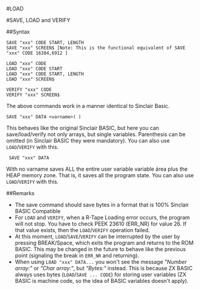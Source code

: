 #LOAD

#SAVE, LOAD and VERIFY

##Syntax
```
SAVE "xxx" CODE START, LENGTH
SAVE "xxx" SCREEN$ [Note: This is the functional equivalent of SAVE "xxx" CODE 16384,6912 ]

LOAD "xxx" CODE
LOAD "xxx" CODE START
LOAD "xxx" CODE START, LENGTH
LOAD "xxx" SCREEN$

VERIFY "xxx" CODE
VERIFY "xxx" SCREEN$
```
The above commands work in a manner identical to Sinclair Basic.

```
SAVE "xxx" DATA <varname>( ) 
```
This behaves like the original Sinclair BASIC, but here you can save/load/verify not only arrays, but single variables.
Parenthesis can be omitted (in Sinclair BASIC they were mandatory). You can also use `LOAD`/`VERIFY` with this.

```
 SAVE "xxx" DATA 
```

With no varname saves ALL the entire user variable variable área plus the HEAP memory zone.
That is, it saves all the program state. You can also use `LOAD`/`VERIFY` with this.

##Remarks
* The save command should save bytes in a format that is 100% Sinclair BASIC Compatible
* For `LOAD` and `VERIFY`, when a R-Tape Loading error occurs, the program will not stop.
  You have to check PEEK 23610 (ERR_NR) for value 26. If that value exists, then the `LOAD`/`VERIFY` operation failed.
* At this moment, `LOAD`/`SAVE`/`VERIFY` can be interrupted by the user by pressing BREAK/Space,
  which exits the program and returns to the ROM BASIC. This may be changed in the future to behave like
  the previous point (signaling the break in `ERR_NR` and returning).
* When using `LOAD "xxx" DATA...` you won't see the message
  _"Number array:"_ or _"Char array:"_, but _"Bytes:"_ instead.
  This is because ZX BASIC always uses bytes (`LOAD`/`SAVE ... CODE`) for storing user variables
  (ZX BASIC is machine code, so the idea of BASIC variables doesn't apply).
